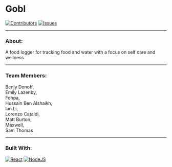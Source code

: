# Gobl
[![Contributors][contributors-shield]][contributors-url]
[![Issues][issues-shield]][issues-url]   

---

### About:   
A food logger for tracking food and water with a focus on self care and wellness.   

---   
 
### Team Members:
Benjy Donoff,  
Emily Lazenby,   
Fohpa,   
Hussain Ben Alshaikh,   
Ian Li,   
Lorenzo Cataldi,   
Matt Burton,   
Maxwell,    
Sam Thomas   

---

### Built With:
[![React][React.js]][React-url]
[![NodeJS][Node.js]][Node-url]

[React.js]: https://img.shields.io/badge/React-20232A?style=for-the-badge&logo=react&logoColor=61DAFB
[React-url]: https://reactjs.org/

[Node.js]: https://img.shields.io/badge/Node.js-43853D?style=for-the-badge&logo=node.js&logoColor=white
[Node-url]: https://nodejs.org/

[contributors-shield]: https://img.shields.io/github/contributors/maxwelltyreece/CloudChasers.svg?style=for-the-badge
[contributors-url]: https://github.com/maxwelltyreece/CloudChasers/graphs/contributors

[issues-shield]: https://img.shields.io/github/issues/maxwelltyreece/CloudChasers.svg?style=for-the-badge
[issues-url]: https://github.com/maxwelltyreece/CloudChasers/issues